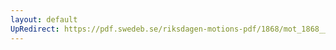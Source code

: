 ```yaml
---
layout: default
UpRedirect: https://pdf.swedeb.se/riksdagen-motions-pdf/1868/mot_1868__ak__00302/mot_1868__ak__00302_002.pdf
---
```

